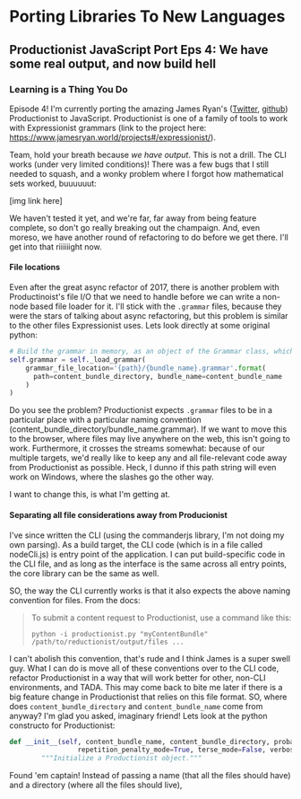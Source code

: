 # Porting Libraries To New Languages
## Productionist JavaScript Port Eps 4: We have some real output, and now build hell
### Learning is a Thing You Do

Episode 4!  I'm currently porting the amazing James Ryan's ([Twitter](https://twitter.com/xfoml), [github](http://github.com/james-owen-ryan)) Productionist to JavaScript.  Productionist is one of a family of tools to work with Expressionist grammars (link to the project here: https://www.jamesryan.world/projects#/expressionist/).

Team, hold your breath because *we have output*.  This is not a drill.  The CLI works (under very limited conditions)!  There was a few bugs that I still needed to squash, and a wonky problem where I forgot how mathematical sets worked, buuuuuut:

[img link here]

We haven't tested it yet, and we're far, far away from being feature complete, so don't go really breaking out the champaign.  And, even moreso, we have another round of refactoring to do before we get there.  I'll get into that riiiiiight now.

#### File locations
Even after the great async refactor of 2017, there is another problem with Productinoist's file I/O that we need to handle before we can write a non-node based file loader for it.  I'll stick with the ```.grammar``` files, because they were the stars of talking about async refactoring, but this problem is similar to the other files Expressionist uses.  Lets look directly at some original python:
```python
# Build the grammar in memory, as an object of the Grammar class, which is defined below
self.grammar = self._load_grammar(
    grammar_file_location='{path}/{bundle_name}.grammar'.format(
      path=content_bundle_directory, bundle_name=content_bundle_name
    )
)
```
Do you see the problem?  Productionist expects ```.grammar``` files to be in a particular place with a particular naming convention (content_bundle_directory/bundle_name.grammar).  If we want to move this to the browser, where files may live anywhere on the web, this isn't going to work.  Furthermore, it crosses the streams somewhat: because of our multiple targets, we'd really like to keep any and all file-relevant code away from Productionist as possible.  Heck, I dunno if this path string will even work on Windows, where the slashes go the other way.

I want to change this, is what I'm getting at.

#### Separating all file considerations away from Producionist
I've since written the CLI (using the commanderjs library, I'm not doing my own parsing).  As a build target, the CLI code (which is in a file called nodeCli.js) is entry point of the application.  I can put build-specific code in the CLI file, and as long as the interface is the same across all entry points, the core library can be the same as well.

SO, the way the CLI currently works is that it also expects the above naming convention for files.  From the docs:
>To submit a content request to Productionist, use a command like this:
>```
>python -i productionist.py "myContentBundle" /path/to/reductionist/output/files ...
>```

I can't abolish this convention, that's rude and I think James is a super swell guy.  What I can do is move all of these conventions over to the CLI code, refactor Productionist in a way that will work better for other, non-CLI environments, and TADA.  This may come back to bite me later if there is a big feature change in Productionist that relies on this file format.  SO, where does ```content_bundle_directory``` and ```content_bundle_name``` come from anyway?  I'm glad you asked, imaginary friend!  Lets look at the python constructo for Productionist:
```python
def __init__(self, content_bundle_name, content_bundle_directory, probabilistic_mode=False,
                 repetition_penalty_mode=True, terse_mode=False, verbosity=1):
        """Initialize a Productionist object."""
```
Found 'em captain!  Instead of passing a name (that all the files should have) and a directory (where all the files should live), 
